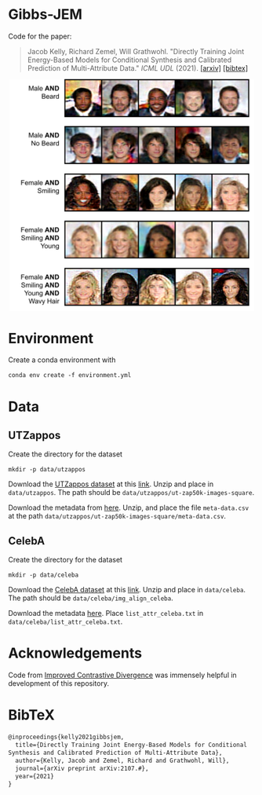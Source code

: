 # Gibbs-JEM

Code for the paper:

> Jacob Kelly, Richard Zemel, Will Grathwohl. "Directly Training Joint Energy-Based Models for Conditional Synthesis and Calibrated Prediction of Multi-Attribute Data." _ICML UDL_ (2021).
> [[arxiv]](#) [[bibtex]](#bibtex)

<p align="center">
<img align="middle" src="./assets/thumbnail.png" width="500" />
</p>

# Environment

Create a conda environment with

```
conda env create -f environment.yml
```

# Data

## UTZappos

Create the directory for the dataset

```
mkdir -p data/utzappos
```

Download the [UTZappos dataset](http://vision.cs.utexas.edu/projects/finegrained/utzap50k/) at this [link](http://vision.cs.utexas.edu/projects/finegrained/utzap50k/ut-zap50k-images-square.zip). 
Unzip and place in `data/utzappos`. The path should be `data/utzappos/ut-zap50k-images-square`.

Download the metadata from [here](http://vision.cs.utexas.edu/projects/finegrained/utzap50k/ut-zap50k-data.zip). 
Unzip, and place the file `meta-data.csv` at the path `data/utzappos/ut-zap50k-images-square/meta-data.csv`.

## CelebA

Create the directory for the dataset

```
mkdir -p data/celeba
```

Download the [CelebA dataset](https://mmlab.ie.cuhk.edu.hk/projects/CelebA.html) at this [link](https://drive.google.com/file/d/0B7EVK8r0v71pZjFTYXZWM3FlRnM/view?usp=sharing&resourcekey=0-dYn9z10tMJOBAkviAcfdyQ). Unzip and place in `data/celeba`. The path should be `data/celeba/img_align_celeba`.

Download the metadata [here](https://drive.google.com/file/d/0B7EVK8r0v71pblRyaVFSWGxPY0U/view?usp=sharing&resourcekey=0-YW2qIuRcWHy_1C2VaRGL3Q). 
Place `list_attr_celeba.txt` in `data/celeba/list_attr_celeba.txt`.

# Acknowledgements

Code from [Improved Contrastive Divergence](https://github.com/yilundu/improved_contrastive_divergence) was immensely helpful in development of this repository.

# BibTeX

```
@inproceedings{kelly2021gibbsjem,
  title={Directly Training Joint Energy-Based Models for Conditional Synthesis and Calibrated Prediction of Multi-Attribute Data},
  author={Kelly, Jacob and Zemel, Richard and Grathwohl, Will},
  journal={arXiv preprint arXiv:2107.#},
  year={2021}
}
```
